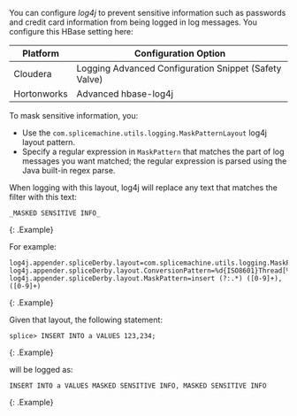 
You can configure _log4j_ to prevent sensitive information such as passwords and credit card information from being logged in log messages. You configure this HBase setting here:

<table>
    <col />
    <col />
    <thead>
        <tr>
            <th>Platform</th>
            <th>Configuration Option</th>
        </tr>
    </thead>
    <tbody>
        <tr>
            <td>Cloudera</td>
            <td class="CodeFont">Logging Advanced Configuration Snippet (Safety Valve)</td>
        </tr>
        <tr>
            <td>Hortonworks</td>
            <td class="CodeFont">Advanced hbase-log4j</td>
        </tr>
    </tbody>
</table>

To mask sensitive information, you:

* Use the `com.splicemachine.utils.logging.MaskPatternLayout` log4j layout pattern.
* Specify a regular expression in `MaskPattern` that matches the part of log messages you want matched; the regular expression is parsed using the Java built-in regex parse.

When logging with this layout, log4j will replace any text that matches the filter with this text:

```
_MASKED SENSITIVE INFO_
```
{: .Example}

For example:
```
log4j.appender.spliceDerby.layout=com.splicemachine.utils.logging.MaskPatternLayout
log4j.appender.spliceDerby.layout.ConversionPattern=%d{ISO8601}Thread[%t%m%n
log4j.appender.spliceDerby.layout.MaskPattern=insert (?:.*) ([0-9]+),([0-9]+)
```
{: .Example}

Given that layout, the following statement:

```
splice> INSERT INTO a VALUES 123,234;
```
{: .Example}

will be logged as:

```
INSERT INTO a VALUES MASKED SENSITIVE INFO, MASKED SENSITIVE INFO
```
{: .Example}
